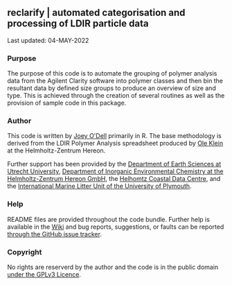 ## reclarify | automated categorisation and processing of LDIR particle data

Last updated: 04-MAY-2022

### Purpose
The purpose of this code is to automate the grouping of polymer analysis data from the Agilent Clarity software into polymer classes and then bin the resultant data by defined size groups to produce an overview of size and type. This is achieved through the creation of several routines as well as the provision of sample code in this package.

### Author
This code is written by [Joey O'Dell](https://github.com/joey4247) primarily in R. The base methodology is derived from the LDIR Polymer Analysis spreadsheet produced by [Ole Klein](https://www.hereon.de/institutes/coastal_environmental_chemistry/inorganic_environmental_chemistry/team/098593/index.php.de) at the Helmholtz-Zentrum Hereon.

Further support has been provided by the [Department of Earth Sciences at Utrecht University](https://www.uu.nl/en/research/department-of-earth-sciences), [Department of Inorganic Environmental Chemistry at the Helmholtz-Zentrum Hereon GmbH](https://www.hereon.de/institutes/coastal_environmental_chemistry/inorganic_environmental_chemistry/index.php.en), the [Helhomtz Coastal Data Centre](https://www.hereon.de/central_units/hcdc/index.php.en), and the [International Marine Litter Unit of the University of Plymouth](https://www.plymouth.ac.uk/research/marine-litter).

### Help
README files are provided throughout the code bundle. Further help is available in the [Wiki](https://github.com/UtrechtUniversity/reclarify/wiki) and bug reports, suggestions, or faults can be reported [through the GitHub issue tracker](https://github.com/UtrechtUniversity/reclarify/issues).

### Copyright
No rights are reserverd by the author and the code is in the public domain [under the GPLv3 Licence](https://www.gnu.org/licenses/gpl-3.0.en.html).
